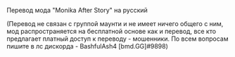 Перевод мода "Monika After Story" на русский

(Перевод не связан с группой маунти и не имеет ничего общего с ним, мод распространяется на бесплатной основе как и перевод,
все кто предлагает платный доступ к переводу - мошенники. По всем вопросам пишите в лс дискорда - BashfulAsh4 [bmd.GG]#9898)
